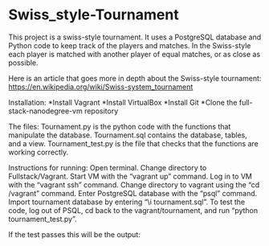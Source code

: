 # Swiss_style-Tournament

This project is a swiss-style tournament. It uses a PostgreSQL database and Python code to keep track of the players and matches. In the Swiss-style each player is matched with another player of equal matches, or as close as possible. 


Here is an article that goes more in depth about the Swiss-style tournament: https://en.wikipedia.org/wiki/Swiss-system_tournament


Installation:
*Install Vagrant
*Install VirtualBox
*Install Git
*Clone the full-stack-nanodegree-vm repository


The files:
Tournament.py is the python code with the functions that manipulate the database.
Tournament.sql contains the database, tables, and a view.
Tournament_test.py is the file that checks that the functions are working correctly.


Instructions for running:
Open terminal.
Change directory to Fullstack/Vagrant.
Start VM with the “vagrant up” command.
Log in to VM with the “vagrant ssh” command.
Change directory to vagrant using the “cd /vagrant” command.
Enter PostgreSQL database with the “psql” command.
Import tournament database by entering “\i tournament.sql”.
To test the code, log out of PSQL, cd back to the vagrant/tournament, and run “python tournament_test.py”.


If the test passes this will be the output:



